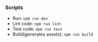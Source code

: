 ### Scripts
- Run: `npm run dev`
- Lint code: `npm run lint`
- Test code: `npm run test`
- Build(generates assets): `npm run build`


